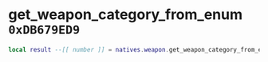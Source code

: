 # get_weapon_category_from_enum `0xDB679ED9`

```lua
local result --[[ number ]] = natives.weapon.get_weapon_category_from_enum(_unk0 --[[ number ]])
```